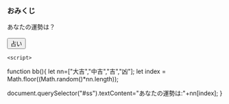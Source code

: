<!DOCTYPE html>
<html>
<head>
<meta charset="utf-8">
<title>演習7-1(おみくじ) 学籍番号:M19W7128</title>
</head>
<body>
	<h3>おみくじ</h3>
<div id="ss">あなたの運勢は？</div><br>
	<button onclick="bb()">占い</button>
	
	<script>
  
 function bb(){
  let nn=["大吉","中吉","吉","凶"];
    let index = Math.floor((Math.random()*nn.length));

document.querySelector("#ss").textContent="あなたの運勢は:"+nn[index];
}
	</script>

</body>
</html>
